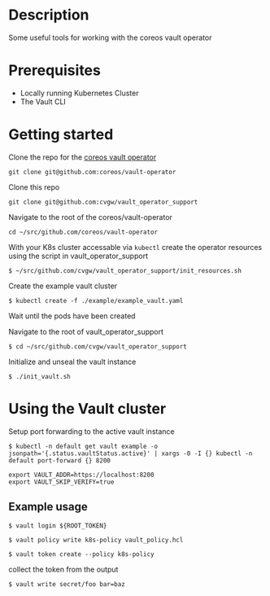 # Description
Some useful tools for working with the coreos vault operator
# Prerequisites
* Locally running Kubernetes Cluster
* The Vault CLI
# Getting started
Clone the repo for the [coreos vault operator](https://github.com/coreos/vault-operator)
```
git clone git@github.com:coreos/vault-operator
```
Clone this repo
```
git clone git@github.com:cvgw/vault_operator_support
```
Navigate to the root of the coreos/vault-operator
```
cd ~/src/github.com/coreos/vault-operator
```
With your K8s cluster accessable via `kubectl` create the operator resources using the script in vault_operator_support
```
$ ~/src/github.com/cvgw/vault_operator_support/init_resources.sh
```
Create the example vault cluster
```
$ kubectl create -f ./example/example_vault.yaml
```
Wait until the pods have been created

Navigate to the root of vault_operator_support
```
$ cd ~/src/github.com/cvgw/vault_operator_support
```
Initialize and unseal the vault instance
```
$ ./init_vault.sh
```
# Using the Vault cluster
Setup port forwarding to the active vault instance
```
$ kubectl -n default get vault example -o jsonpath='{.status.vaultStatus.active}' | xargs -0 -I {} kubectl -n default port-forward {} 8200
```
```
export VAULT_ADDR=https://localhost:8200
export VAULT_SKIP_VERIFY=true
```
## Example usage
```
$ vault login ${ROOT_TOKEN}
```
```
$ vault policy write k8s-policy vault_policy.hcl
```
```
$ vault token create --policy k8s-policy
```
collect the token from the output
```
$ vault write secret/foo bar=baz
```
